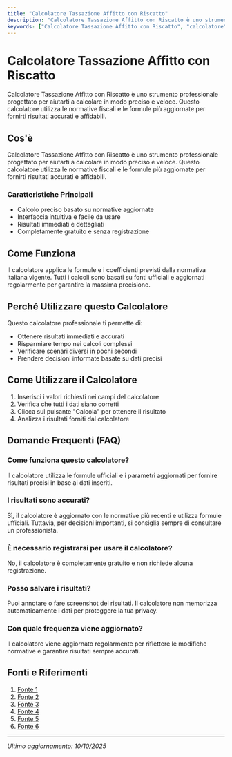 ```yaml
---
title: "Calcolatore Tassazione Affitto con Riscatto"
description: "Calcolatore Tassazione Affitto con Riscatto è uno strumento professionale progettato per aiutarti a calcolare in modo preciso e veloce. Questo calcolatore utilizza le normative fiscali e le formule più aggiornate per fornirti risultati accurati e affidabili."
keywords: ["Calcolatore Tassazione Affitto con Riscatto", "calcolatore", "calcolo online"]
---
```


# Calcolatore Tassazione Affitto con Riscatto

Calcolatore Tassazione Affitto con Riscatto è uno strumento professionale progettato per aiutarti a calcolare in modo preciso e veloce. Questo calcolatore utilizza le normative fiscali e le formule più aggiornate per fornirti risultati accurati e affidabili.

## Cos'è

Calcolatore Tassazione Affitto con Riscatto è uno strumento professionale progettato per aiutarti a calcolare in modo preciso e veloce. Questo calcolatore utilizza le normative fiscali e le formule più aggiornate per fornirti risultati accurati e affidabili.

### Caratteristiche Principali

- Calcolo preciso basato su normative aggiornate
- Interfaccia intuitiva e facile da usare
- Risultati immediati e dettagliati
- Completamente gratuito e senza registrazione

## Come Funziona

Il calcolatore applica le formule e i coefficienti previsti dalla normativa italiana vigente. Tutti i calcoli sono basati su fonti ufficiali e aggiornati regolarmente per garantire la massima precisione.

## Perché Utilizzare questo Calcolatore

Questo calcolatore professionale ti permette di:

- Ottenere risultati immediati e accurati
- Risparmiare tempo nei calcoli complessi
- Verificare scenari diversi in pochi secondi
- Prendere decisioni informate basate su dati precisi

## Come Utilizzare il Calcolatore

1. Inserisci i valori richiesti nei campi del calcolatore
2. Verifica che tutti i dati siano corretti
3. Clicca sul pulsante "Calcola" per ottenere il risultato
4. Analizza i risultati forniti dal calcolatore

## Domande Frequenti (FAQ)

### Come funziona questo calcolatore?

Il calcolatore utilizza le formule ufficiali e i parametri aggiornati per fornire risultati precisi in base ai dati inseriti.

### I risultati sono accurati?

Sì, il calcolatore è aggiornato con le normative più recenti e utilizza formule ufficiali. Tuttavia, per decisioni importanti, si consiglia sempre di consultare un professionista.

### È necessario registrarsi per usare il calcolatore?

No, il calcolatore è completamente gratuito e non richiede alcuna registrazione.

### Posso salvare i risultati?

Puoi annotare o fare screenshot dei risultati. Il calcolatore non memorizza automaticamente i dati per proteggere la tua privacy.

### Con quale frequenza viene aggiornato?

Il calcolatore viene aggiornato regolarmente per riflettere le modifiche normative e garantire risultati sempre accurati.

## Fonti e Riferimenti

1. [Fonte 1](https://realadvisor.it/it/blog/calcolo-affitto-con-riscatto)
2. [Fonte 2](https://www.europalaceufficiorbassano.it/blog/introduzione-allaffitto-a-riscatto/)
3. [Fonte 3](https://www.studiocasaimmobiliare.net/Calcolo%20Rent%20To%20Buy.html)
4. [Fonte 4](https://www.solutionsimmobiliare.it/affitto-con-riscatto-come-funziona/)
5. [Fonte 5](https://www.notaiotassitani.it/aspetti-fiscali-rent-to-buy/)
6. [Fonte 6](https://dokicasa.it/contratti/affitto-con-riscatto-rent-to-buy)

---

*Ultimo aggiornamento: 10/10/2025*
